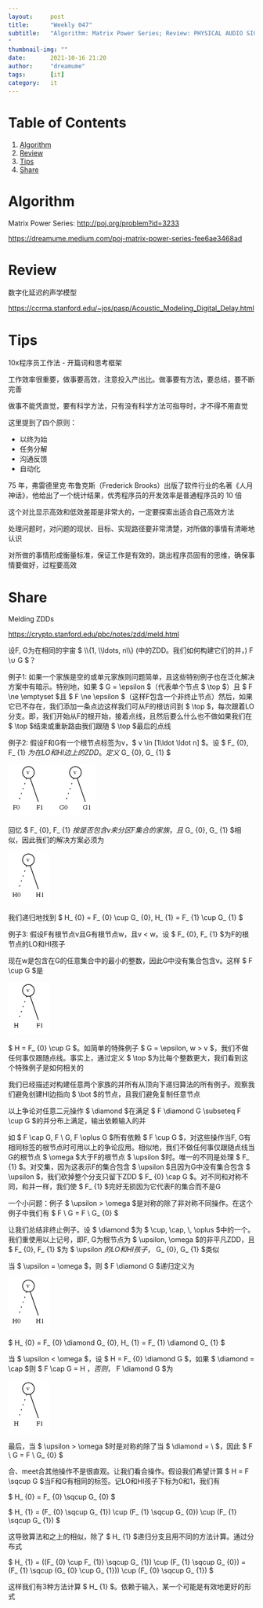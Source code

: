 ```yaml
---
layout:     post
title:      "Weekly 047"
subtitle:   "Algorithm: Matrix Power Series; Review: PHYSICAL AUDIO SIGNAL PROCESSING(Acoustic Modeling with Digital Delay); Tips: geek nots; Share: Melding ZDDs
"
thumbnail-img: ""
date:       2021-10-16 21:20
author:     "dreamume"
tags: 		[it]
category:   it
---
```

<head>
    <script src="https://cdn.mathjax.org/mathjax/latest/MathJax.js?config=TeX-AMS-MML_HTMLorMML" type="text/javascript"></script>
    <script type="text/x-mathjax-config">
        MathJax.Hub.Config({
            tex2jax: {
            skipTags: ['script', 'noscript', 'style', 'textarea', 'pre'],
            inlineMath: [['$','$']]
            }
        });
    </script>
</head>

# Table of Contents

1.  [Algorithm](#orgb7d4387)
2.  [Review](#org44bd0c6)
3.  [Tips](#org22208d2)
4.  [Share](#org3d81d3f)


<a id="orgb7d4387"></a>

# Algorithm

Matrix Power Series: <http://poj.org/problem?id=3233>

<https://dreamume.medium.com/poj-matrix-power-series-fee6ae3468ad>


<a id="org44bd0c6"></a>

# Review

数字化延迟的声学模型

<https://ccrma.stanford.edu/~jos/pasp/Acoustic_Modeling_Digital_Delay.html>


<a id="org22208d2"></a>

# Tips

10x程序员工作法 - 开篇词和思考框架

工作效率很重要，做事要高效，注意投入产出比。做事要有方法，要总结，要不断完善

做事不能凭直觉，要有科学方法，只有没有科学方法可指导时，才不得不用直觉

这里提到了四个原则：

-   以终为始
-   任务分解
-   沟通反馈
-   自动化

75 年，弗雷德里克·布鲁克斯（Frederick Brooks）出版了软件行业的名著《人月神话》，他给出了一个统计结果，优秀程序员的开发效率是普通程序员的 10 倍

这个对比显示高效和低效差距是非常大的，一定要探索出适合自己高效方法

处理问题时，对问题的现状、目标、实现路径要非常清楚，对所做的事情有清晰地认识

对所做的事情形成衡量标准，保证工作是有效的，跳出程序员固有的思维，确保事情要做好，过程要高效


<a id="org3d81d3f"></a>

# Share

Melding ZDDs

<https://crypto.stanford.edu/pbc/notes/zdd/meld.html>

设F, G为在相同的宇宙 $ \\\\{1, \\\ldots, n\\\\} \(中的ZDD。我们如何构建它们的并，\) F \\&cup; G $？

例子1: 如果一个家族是空的或单元家族则问题简单，且这些特别例子也在泛化解决方案中有暗示。特别地，如果 $ G = \\epsilon $（代表单个节点 $ \\top $）且 $ F \\ne \\emptyset $且 $ F \\ne \\epsilon $（这样F包含一个非终止节点）然后，如果它已不存在，我们添加一条点边这样我们可从F的根访问到 $ \\top $，每次跟着LO分支。即，我们开始从F的根开始，接着点线，且然后要么什么也不做如果我们在 $ \\top $结束或重新路由我们跟随 $ \\top $最后的点线

例子2: 假设F和G有一个根节点标签为v，$ v \\in [1\\ldot \\ldot n] $。设 $ F_ {0}, F_ {1} $为在LO和HI边上的ZDD。定义$ G_ {0}, G_ {1} $

![img](../img/example_melding_zdds_1.png)

回忆 $ F_ {0}, F_ {1} $按是否包含v来分区F集合的家族，且$ G_ {0}, G_ {1} $相似，因此我们的解决方案必须为

![img](../img/example_melding_zdds_2.png)

我们递归地找到 $ H_ {0} = F_ {0} \\cup G_ {0}, H_ {1} = F_ {1} \\cup G_ {1} $

例子3: 假设F有根节点v且G有根节点w，且v < w。设 $ F_ {0}, F_ {1} $为F的根节点的LO和HI孩子

现在w是包含在G的任意集合中的最小的整数，因此G中没有集合包含v。这样 $ F \\cup G $是

![img](../img/example_melding_zdds_3.png)

$ H = F_ {0} \\cup G $。如简单的特殊例子 $ G = \\epsilon, w > v $，我们不做任何事仅跟随点线。事实上，通过定义 $ \\top $为比每个整数更大，我们看到这个特殊例子是如何相关的

我们已经描述对构建任意两个家族的并所有从顶向下递归算法的所有例子。观察我们避免创建HI边指向 $ \\bot $的节点，且我们避免复制任意节点

以上争论对任意二元操作 $ \\diamond $在满足 $ F \\diamond G \\subseteq F \\cup G $的并分布上满足，输出依赖输入的并

如 $ F \\cap G, F \\ G, F \\oplus G $所有依赖 $ F \\cup G $，对这些操作当F, G有相同标签的根节点时可用以上的争论应用。相似地，我们不做任何事仅跟随点线当G的根节点 $ \\omega $大于F的根节点 $ \\upsilon $时。唯一的不同是处理 $ F_ {1} $。对交集，因为这表示F的集合包含 $ \\upsilon $且因为G中没有集合包含 $ \\upsilon $，我们砍掉整个分支只留下ZDD $ F_ {0} \\cap G $。对不同和对称不同，和并一样，我们使 $ F_ {1} $完好无损因为它代表F的集合而不是G

一个小问题：例子 $ \\upsilon > \\omega $是对称的除了非对称不同操作。在这个例子中我们有 $ F \\ G = F \\ G_ {0} $

让我们总结非终止例子。设 $ \\diamond $为 $ \\cup, \\cap, \\, \\oplus $中的一个。我们重使用以上记号，即F, G为根节点为 $ \\upsilon, \\omega $的非平凡ZDD，且 $ F_ {0}, F_ {1} $为 $ \\upsilon $的LO和HI孩子，$ G_ {0}, G_ {1} $类似

当 $ \\upsilon = \\omega $，则 $ F \\diamond G $递归定义为

![img](../img/melding_zdds_example_4.png)

$ H_ {0} = F_ {0} \\diamond G_ {0}, H_ {1} = F_ {1} \\diamond G_ {1} $

当 $ \\upsilon < \\omega $，设 $ H = F_ {0} \\diamond G $，如果 $ \\diamond = \\cap $则 $ F \\cap G = H $，否则，$ F \\diamond G $为

![img](../img/melding_zdds_example_5.png)

最后，当 $ \\upsilon > \\omega $时是对称的除了当 $ \\diamond = \\ $，因此 $ F \\ G = F \\ G_ {0} $

合、meet合其他操作不是很直观。让我们看合操作。假设我们希望计算 $ H = F \\sqcup G $当F和G有相同的标签。记LO和HI孩子下标为0和1，我们有

$ H_ {0} = F_ {0} \\sqcup G_ {0} $

$ H_ {1} = (F_ {0} \\sqcup G_ {1}) \\cup (F_ {1} \\sqcup G_ {0}) \\cup (F_ {1} \\sqcup G_ {1}) $

这导致算法和之上的相似，除了 $ H_ {1} $递归分支且用不同的方法计算。通过分布式

$ H_ {1} = ((F_ {0} \\cup F_ {1}) \\sqcup G_ {1}) \\cup (F_ {1} \\sqcup G_ {0}) = (F_ {1} \\sqcup (G_ {0} \\cup G_ {1})) \\cup (F_ {0} \\sqcup G_ {1}) $

这样我们有3种方法计算 $ H_ {1} $。依赖于输入，某一个可能是有效地更好的形式
